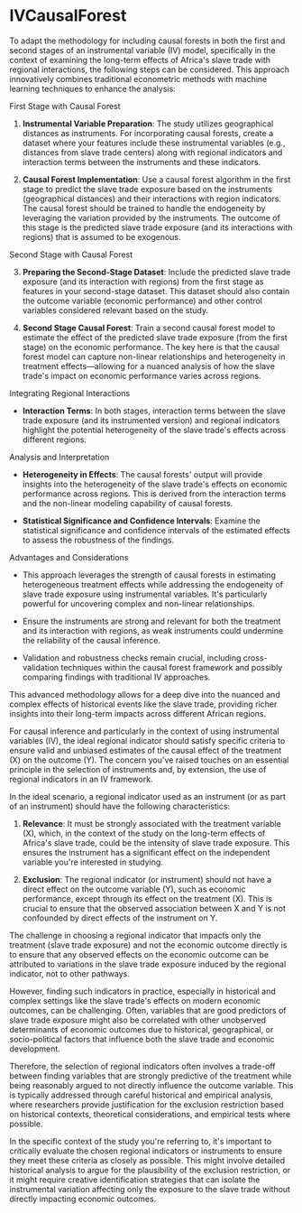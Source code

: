# IVCausalForest
To adapt the methodology for including causal forests in both the first and second stages of an instrumental variable (IV) model, specifically in the context of examining the long-term effects of Africa's slave trade with regional interactions, the following steps can be considered. This approach innovatively combines traditional econometric methods with machine learning techniques to enhance the analysis: 

  

First Stage with Causal Forest 

  

1. **Instrumental Variable Preparation**: The study utilizes geographical distances as instruments. For incorporating causal forests, create a dataset where your features include these instrumental variables (e.g., distances from slave trade centers) along with regional indicators and interaction terms between the instruments and these indicators. 

  

2. **Causal Forest Implementation**: Use a causal forest algorithm in the first stage to predict the slave trade exposure based on the instruments (geographical distances) and their interactions with region indicators. The causal forest should be trained to handle the endogeneity by leveraging the variation provided by the instruments. The outcome of this stage is the predicted slave trade exposure (and its interactions with regions) that is assumed to be exogenous. 

  

Second Stage with Causal Forest 

  

3. **Preparing the Second-Stage Dataset**: Include the predicted slave trade exposure (and its interaction with regions) from the first stage as features in your second-stage dataset. This dataset should also contain the outcome variable (economic performance) and other control variables considered relevant based on the study. 

  

4. **Second Stage Causal Forest**: Train a second causal forest model to estimate the effect of the predicted slave trade exposure (from the first stage) on the economic performance. The key here is that the causal forest model can capture non-linear relationships and heterogeneity in treatment effects—allowing for a nuanced analysis of how the slave trade's impact on economic performance varies across regions. 

  

Integrating Regional Interactions 

  

- **Interaction Terms**: In both stages, interaction terms between the slave trade exposure (and its instrumented version) and regional indicators highlight the potential heterogeneity of the slave trade's effects across different regions. 

  

Analysis and Interpretation 

  

- **Heterogeneity in Effects**: The causal forests' output will provide insights into the heterogeneity of the slave trade's effects on economic performance across regions. This is derived from the interaction terms and the non-linear modeling capability of causal forests. 

   

- **Statistical Significance and Confidence Intervals**: Examine the statistical significance and confidence intervals of the estimated effects to assess the robustness of the findings. 

  

Advantages and Considerations 

  

- This approach leverages the strength of causal forests in estimating heterogeneous treatment effects while addressing the endogeneity of slave trade exposure using instrumental variables. It's particularly powerful for uncovering complex and non-linear relationships. 

- Ensure the instruments are strong and relevant for both the treatment and its interaction with regions, as weak instruments could undermine the reliability of the causal inference. 

- Validation and robustness checks remain crucial, including cross-validation techniques within the causal forest framework and possibly comparing findings with traditional IV approaches. 

  

This advanced methodology allows for a deep dive into the nuanced and complex effects of historical events like the slave trade, providing richer insights into their long-term impacts across different African regions. 

For causal inference and particularly in the context of using instrumental variables (IV), the ideal regional indicator should satisfy specific criteria to ensure valid and unbiased estimates of the causal effect of the treatment (X) on the outcome (Y). The concern you've raised touches on an essential principle in the selection of instruments and, by extension, the use of regional indicators in an IV framework. 

  

In the ideal scenario, a regional indicator used as an instrument (or as part of an instrument) should have the following characteristics: 

  

1. **Relevance**: It must be strongly associated with the treatment variable (X), which, in the context of the study on the long-term effects of Africa's slave trade, could be the intensity of slave trade exposure. This ensures the instrument has a significant effect on the independent variable you're interested in studying. 

  

2. **Exclusion**: The regional indicator (or instrument) should not have a direct effect on the outcome variable (Y), such as economic performance, except through its effect on the treatment (X). This is crucial to ensure that the observed association between X and Y is not confounded by direct effects of the instrument on Y. 

  

The challenge in choosing a regional indicator that impacts only the treatment (slave trade exposure) and not the economic outcome directly is to ensure that any observed effects on the economic outcome can be attributed to variations in the slave trade exposure induced by the regional indicator, not to other pathways. 

  

However, finding such indicators in practice, especially in historical and complex settings like the slave trade's effects on modern economic outcomes, can be challenging. Often, variables that are good predictors of slave trade exposure might also be correlated with other unobserved determinants of economic outcomes due to historical, geographical, or socio-political factors that influence both the slave trade and economic development. 

  

Therefore, the selection of regional indicators often involves a trade-off between finding variables that are strongly predictive of the treatment while being reasonably argued to not directly influence the outcome variable. This is typically addressed through careful historical and empirical analysis, where researchers provide justification for the exclusion restriction based on historical contexts, theoretical considerations, and empirical tests where possible. 

  

In the specific context of the study you're referring to, it's important to critically evaluate the chosen regional indicators or instruments to ensure they meet these criteria as closely as possible. This might involve detailed historical analysis to argue for the plausibility of the exclusion restriction, or it might require creative identification strategies that can isolate the instrumental variation affecting only the exposure to the slave trade without directly impacting economic outcomes. 
